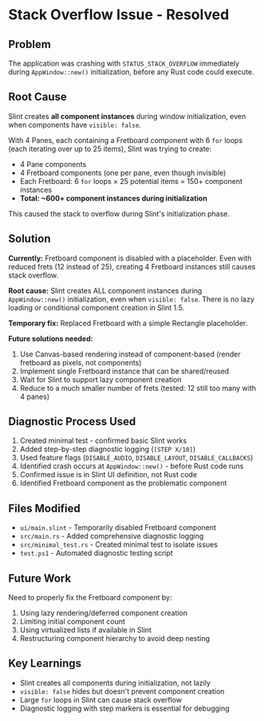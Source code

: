 # Stack Overflow Issue - Resolved

## Problem
The application was crashing with `STATUS_STACK_OVERFLOW` immediately during `AppWindow::new()` initialization, before any Rust code could execute.

## Root Cause
Slint creates **all component instances** during window initialization, even when components have `visible: false`. 

With 4 Panes, each containing a Fretboard component with 6 `for` loops (each iterating over up to 25 items), Slint was trying to create:
- 4 Pane components
- 4 Fretboard components (one per pane, even though invisible)
- Each Fretboard: 6 `for` loops × 25 potential items = 150+ component instances
- **Total: ~600+ component instances during initialization**

This caused the stack to overflow during Slint's initialization phase.

## Solution
**Currently:** Fretboard component is disabled with a placeholder. Even with reduced frets (12 instead of 25), creating 4 Fretboard instances still causes stack overflow.

**Root cause:** Slint creates ALL component instances during `AppWindow::new()` initialization, even when `visible: false`. There is no lazy loading or conditional component creation in Slint 1.5.

**Temporary fix:** Replaced Fretboard with a simple Rectangle placeholder.

**Future solutions needed:**
1. Use Canvas-based rendering instead of component-based (render fretboard as pixels, not components)
2. Implement single Fretboard instance that can be shared/reused
3. Wait for Slint to support lazy component creation
4. Reduce to a much smaller number of frets (tested: 12 still too many with 4 panes)

## Diagnostic Process Used
1. Created minimal test - confirmed basic Slint works
2. Added step-by-step diagnostic logging (`[STEP X/10]`)
3. Used feature flags (`DISABLE_AUDIO`, `DISABLE_LAYOUT`, `DISABLE_CALLBACKS`)
4. Identified crash occurs at `AppWindow::new()` - before Rust code runs
5. Confirmed issue is in Slint UI definition, not Rust code
6. Identified Fretboard component as the problematic component

## Files Modified
- `ui/main.slint` - Temporarily disabled Fretboard component
- `src/main.rs` - Added comprehensive diagnostic logging
- `src/minimal_test.rs` - Created minimal test to isolate issues
- `test.ps1` - Automated diagnostic testing script

## Future Work
Need to properly fix the Fretboard component by:
1. Using lazy rendering/deferred component creation
2. Limiting initial component count
3. Using virtualized lists if available in Slint
4. Restructuring component hierarchy to avoid deep nesting

## Key Learnings
- Slint creates all components during initialization, not lazily
- `visible: false` hides but doesn't prevent component creation
- Large `for` loops in Slint can cause stack overflow
- Diagnostic logging with step markers is essential for debugging

